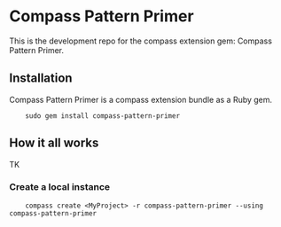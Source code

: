 # Compass Pattern Primer
This is the development repo for the compass extension gem: Compass Pattern Primer.

## Installation
Compass Pattern Primer is a compass extension bundle as a Ruby gem.   
```
    sudo gem install compass-pattern-primer
```

## How it all works
TK

### Create a local instance
```
    compass create <MyProject> -r compass-pattern-primer --using compass-pattern-primer
```